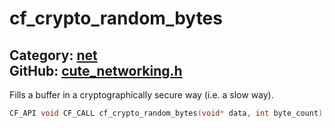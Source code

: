 [](../header.md ':include')

# cf_crypto_random_bytes

Category: [net](/api_reference?id=net)  
GitHub: [cute_networking.h](https://github.com/RandyGaul/cute_framework/blob/master/include/cute_networking.h)  
---

Fills a buffer in a cryptographically secure way (i.e. a slow way).

```cpp
CF_API void CF_CALL cf_crypto_random_bytes(void* data, int byte_count);
```

